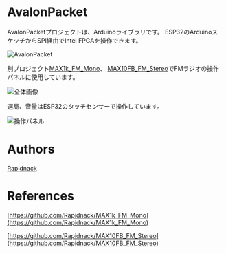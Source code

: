 # AvalonPacket

AvalonPacketプロジェクトは、Arduinoライブラリです。
ESP32のArduinoスケッチからSPI経由でIntel FPGAを操作できます。

![AvalonPacket](http://rapidack.sakura.ne.jp/ttl/wp-content/uploads/2019/03/AvalonPacket.png)

別プロジェクト[MAX1k_FM_Mono](https://github.com/Rapidnack/MAX1k_FM_Mono)、
[MAX10FB_FM_Stereo](https://github.com/Rapidnack/MAX10FB_FM_Stereo)でFMラジオの操作パネルに使用しています。

![全体画像](http://rapidack.sakura.ne.jp/ttl/wp-content/uploads/2019/03/Overall-image.png)

選局、音量はESP32のタッチセンサーで操作しています。

![操作パネル](http://rapidack.sakura.ne.jp/ttl/wp-content/uploads/2019/03/FrontPanel.png)

# Authors

[Rapidnack](http://rapidnack.com/)

# References

[https://github.com/Rapidnack/MAX1k_FM_Mono](https://github.com/Rapidnack/MAX1k_FM_Mono)

[https://github.com/Rapidnack/MAX10FB_FM_Stereo](https://github.com/Rapidnack/MAX10FB_FM_Stereo)

